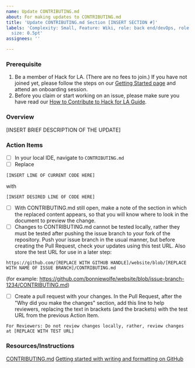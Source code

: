 ```yaml
---
name: Update CONTRIBUTING.md
about: For making updates to CONTRIBUTING.md
title: 'Update CONTRIBUTING.md Section [INSERT SECTION #]'
labels: 'Complexity: Small, Feature: Wiki, role: back end/devOps, role: front end,
  size: 0.5pt'
assignees: ''

---
```


### Prerequisite
1. Be a member of Hack for LA. (There are no fees to join.) If you have not joined yet, please follow the steps on our [Getting Started page](https://www.hackforla.org/getting-started) and attend an onboarding session.
2. Before you claim or start working on an issue, please make sure you have read our [How to Contribute to Hack for LA Guide](https://github.com/hackforla/website/blob/7f0c132c96f71230b8935759e1f8711ccb340c0f/CONTRIBUTING.md).

### Overview
[INSERT BRIEF DESCRIPTION OF THE UPDATE]

### Action Items
- [ ] In your local IDE, navigate to `CONTRIBUTING.md`
- [ ] Replace
```
[INSERT LINE OF CURRENT CODE HERE]
```
with
```
[INSERT DESIRED LINE OF CODE HERE]
```
- [ ] With CONTRIBUTING.md still open, make a note of the section in which the replaced content appears, so that you will know where to look in the document to preview the change.
- [ ] Changes to CONTRIBUTING.md cannot be tested locally, rather they must be tested after pushing the issue branch to your fork of the repository.  Push your issue branch in the usual manner, but before creating the Pull Request, check your updates using this test URL.  Also store the test URL for use in a later step:
```
https://github.com/[REPLACE WITH GITHUB HANDLE]/website/blob/[REPLACE WITH NAME OF ISSUE BRANCH]/CONTRIBUTING.md
```
   (for example: https://github.com/bonniewolfe/website/blob/issue-branch-1234/CONTRIBUTING.md)
- [ ] Create a pull request with your changes.  In the Pull Request, after the "Why did you make the changes" section, add this line to help reviewers, replacing the text in brackets (and the brackets) with the test URL from the previous Action Item.
```
For Reviewers: Do not review changes locally, rather, review changes at [REPLACE WITH TEST URL]
```

### Resources/Instructions
[CONTRIBUTING.md](https://github.com/hackforla/website/blob/gh-pages/CONTRIBUTING.md)
[Getting started with writing and formatting on GitHub](https://docs.github.com/en/get-started/writing-on-github/getting-started-with-writing-and-formatting-on-github)
